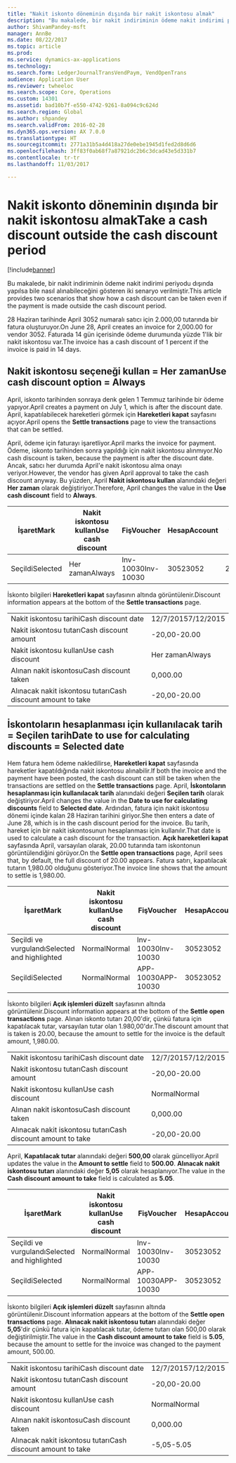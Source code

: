 ```yaml
---
title: "Nakit iskonto döneminin dışında bir nakit iskontosu almak"
description: "Bu makalede, bir nakit indiriminin ödeme nakit indirimi periyodu dışında yapılsa bile nasıl alınabileceğini gösteren iki senaryo verilmiştir."
author: ShivamPandey-msft
manager: AnnBe
ms.date: 08/22/2017
ms.topic: article
ms.prod: 
ms.service: dynamics-ax-applications
ms.technology: 
ms.search.form: LedgerJournalTransVendPaym, VendOpenTrans
audience: Application User
ms.reviewer: twheeloc
ms.search.scope: Core, Operations
ms.custom: 14301
ms.assetid: bad10b7f-e550-4742-9261-8a094c9c624d
ms.search.region: Global
ms.author: shpandey
ms.search.validFrom: 2016-02-28
ms.dyn365.ops.version: AX 7.0.0
ms.translationtype: HT
ms.sourcegitcommit: 2771a31b5a4d418a27de0ebe1945d1fed2d8d6d6
ms.openlocfilehash: 3ff83f0ab68f7a87921dc2b6c3dcad43e5d331b7
ms.contentlocale: tr-tr
ms.lasthandoff: 11/03/2017

---
```


# <a name="take-a-cash-discount-outside-the-cash-discount-period"></a><span data-ttu-id="cf5bf-103">Nakit iskonto döneminin dışında bir nakit iskontosu almak</span><span class="sxs-lookup"><span data-stu-id="cf5bf-103">Take a cash discount outside the cash discount period</span></span>

[!include[banner](../includes/banner.md)]


<span data-ttu-id="cf5bf-104">Bu makalede, bir nakit indiriminin ödeme nakit indirimi periyodu dışında yapılsa bile nasıl alınabileceğini gösteren iki senaryo verilmiştir.</span><span class="sxs-lookup"><span data-stu-id="cf5bf-104">This article provides two scenarios that show how a cash discount can be taken even if the payment is made outside the cash discount period.</span></span>

<span data-ttu-id="cf5bf-105">28 Haziran tarihinde April 3052 numaralı satıcı için 2.000,00 tutarında bir fatura oluşturuyor.</span><span class="sxs-lookup"><span data-stu-id="cf5bf-105">On June 28, April creates an invoice for 2,000.00 for vendor 3052.</span></span> <span data-ttu-id="cf5bf-106">Faturada 14 gün içerisinde ödeme durumunda yüzde 1'lik bir nakit iskontosu var.</span><span class="sxs-lookup"><span data-stu-id="cf5bf-106">The invoice has a cash discount of 1 percent if the invoice is paid in 14 days.</span></span>

## <a name="use-cash-discount-option--always"></a><span data-ttu-id="cf5bf-107">Nakit iskontosu seçeneği kullan = Her zaman</span><span class="sxs-lookup"><span data-stu-id="cf5bf-107">Use cash discount option = Always</span></span>
<span data-ttu-id="cf5bf-108">April, iskonto tarihinden sonraya denk gelen 1 Temmuz tarihinde bir ödeme yapıyor.</span><span class="sxs-lookup"><span data-stu-id="cf5bf-108">April creates a payment on July 1, which is after the discount date.</span></span> <span data-ttu-id="cf5bf-109">April, kapatılabilecek hareketleri görmek için **Hareketleri kapat** sayfasını açıyor.</span><span class="sxs-lookup"><span data-stu-id="cf5bf-109">April opens the **Settle transactions** page to view the transactions that can be settled.</span></span> 

<span data-ttu-id="cf5bf-110">April, ödeme için faturayı işaretliyor.</span><span class="sxs-lookup"><span data-stu-id="cf5bf-110">April marks the invoice for payment.</span></span> <span data-ttu-id="cf5bf-111">Ödeme, iskonto tarihinden sonra yapıldığı için nakit iskontosu alınmıyor.</span><span class="sxs-lookup"><span data-stu-id="cf5bf-111">No cash discount is taken, because the payment is after the discount date.</span></span> <span data-ttu-id="cf5bf-112">Ancak, satıcı her durumda April'e nakit iskontosu alma onayı veriyor.</span><span class="sxs-lookup"><span data-stu-id="cf5bf-112">However, the vendor has given April approval to take the cash discount anyway.</span></span> <span data-ttu-id="cf5bf-113">Bu yüzden, April **Nakit iskontosu kullan** alanındaki değeri **Her zaman** olarak değiştiriyor.</span><span class="sxs-lookup"><span data-stu-id="cf5bf-113">Therefore, April changes the value in the **Use cash discount** field to **Always**.</span></span>

| <span data-ttu-id="cf5bf-114">İşaret</span><span class="sxs-lookup"><span data-stu-id="cf5bf-114">Mark</span></span>     | <span data-ttu-id="cf5bf-115">Nakit iskontosu kullan</span><span class="sxs-lookup"><span data-stu-id="cf5bf-115">Use cash discount</span></span> | <span data-ttu-id="cf5bf-116">Fiş</span><span class="sxs-lookup"><span data-stu-id="cf5bf-116">Voucher</span></span>   | <span data-ttu-id="cf5bf-117">Hesap</span><span class="sxs-lookup"><span data-stu-id="cf5bf-117">Account</span></span> | <span data-ttu-id="cf5bf-118">Nakit iskontosu tarihi</span><span class="sxs-lookup"><span data-stu-id="cf5bf-118">Cash discount date</span></span> | <span data-ttu-id="cf5bf-119">Vade tarihi</span><span class="sxs-lookup"><span data-stu-id="cf5bf-119">Due date</span></span>  | <span data-ttu-id="cf5bf-120">Fatura</span><span class="sxs-lookup"><span data-stu-id="cf5bf-120">Invoice</span></span> | <span data-ttu-id="cf5bf-121">Hareket para birimi cinsinden tutar</span><span class="sxs-lookup"><span data-stu-id="cf5bf-121">Amount in transaction currency</span></span> | <span data-ttu-id="cf5bf-122">Para Birimi</span><span class="sxs-lookup"><span data-stu-id="cf5bf-122">Currency</span></span> | <span data-ttu-id="cf5bf-123">Kapatılacak tutar</span><span class="sxs-lookup"><span data-stu-id="cf5bf-123">Amount to settle</span></span> |
|----------|-------------------|-----------|---------|--------------------|-----------|---------|--------------------------------|----------|------------------|
| <span data-ttu-id="cf5bf-124">Seçildi</span><span class="sxs-lookup"><span data-stu-id="cf5bf-124">Selected</span></span> | <span data-ttu-id="cf5bf-125">Her zaman</span><span class="sxs-lookup"><span data-stu-id="cf5bf-125">Always</span></span>            | <span data-ttu-id="cf5bf-126">Inv-10030</span><span class="sxs-lookup"><span data-stu-id="cf5bf-126">Inv-10030</span></span> | <span data-ttu-id="cf5bf-127">3052</span><span class="sxs-lookup"><span data-stu-id="cf5bf-127">3052</span></span>    | <span data-ttu-id="cf5bf-128">28/6/2015</span><span class="sxs-lookup"><span data-stu-id="cf5bf-128">6/28/2015</span></span>          | <span data-ttu-id="cf5bf-129">12/7/2015</span><span class="sxs-lookup"><span data-stu-id="cf5bf-129">7/12/2015</span></span> | <span data-ttu-id="cf5bf-130">10030</span><span class="sxs-lookup"><span data-stu-id="cf5bf-130">10030</span></span>   | <span data-ttu-id="cf5bf-131">-2.000,00</span><span class="sxs-lookup"><span data-stu-id="cf5bf-131">-2,000.00</span></span>                      | <span data-ttu-id="cf5bf-132">ABD Doları</span><span class="sxs-lookup"><span data-stu-id="cf5bf-132">USD</span></span>      | <span data-ttu-id="cf5bf-133">-1.980,00</span><span class="sxs-lookup"><span data-stu-id="cf5bf-133">-1,980.00</span></span>        |

<span data-ttu-id="cf5bf-134">İskonto bilgileri **Hareketleri kapat** sayfasının altında görüntülenir.</span><span class="sxs-lookup"><span data-stu-id="cf5bf-134">Discount information appears at the bottom of the **Settle transactions** page.</span></span>

|                              |           |
|------------------------------|-----------|
| <span data-ttu-id="cf5bf-135">Nakit iskontosu tarihi</span><span class="sxs-lookup"><span data-stu-id="cf5bf-135">Cash discount date</span></span>           | <span data-ttu-id="cf5bf-136">12/7/2015</span><span class="sxs-lookup"><span data-stu-id="cf5bf-136">7/12/2015</span></span> |
| <span data-ttu-id="cf5bf-137">Nakit iskontosu tutarı</span><span class="sxs-lookup"><span data-stu-id="cf5bf-137">Cash discount amount</span></span>         | <span data-ttu-id="cf5bf-138">-20,00</span><span class="sxs-lookup"><span data-stu-id="cf5bf-138">-20.00</span></span>    |
| <span data-ttu-id="cf5bf-139">Nakit iskontosu kullan</span><span class="sxs-lookup"><span data-stu-id="cf5bf-139">Use cash discount</span></span>            | <span data-ttu-id="cf5bf-140">Her zaman</span><span class="sxs-lookup"><span data-stu-id="cf5bf-140">Always</span></span>    |
| <span data-ttu-id="cf5bf-141">Alınan nakit iskontosu</span><span class="sxs-lookup"><span data-stu-id="cf5bf-141">Cash discount taken</span></span>          | <span data-ttu-id="cf5bf-142">0,00</span><span class="sxs-lookup"><span data-stu-id="cf5bf-142">0.00</span></span>      |
| <span data-ttu-id="cf5bf-143">Alınacak nakit iskontosu tutarı</span><span class="sxs-lookup"><span data-stu-id="cf5bf-143">Cash discount amount to take</span></span> | <span data-ttu-id="cf5bf-144">-20,00</span><span class="sxs-lookup"><span data-stu-id="cf5bf-144">-20.00</span></span>    |

## <a name="date-to-use-for-calculating-discounts--selected-date"></a><span data-ttu-id="cf5bf-145">İskontoların hesaplanması için kullanılacak tarih = Seçilen tarih</span><span class="sxs-lookup"><span data-stu-id="cf5bf-145">Date to use for calculating discounts = Selected date</span></span>
<span data-ttu-id="cf5bf-146">Hem fatura hem ödeme nakledilirse, **Hareketleri kapat** sayfasında hareketler kapatıldığında nakit iskontosu alınabilir.</span><span class="sxs-lookup"><span data-stu-id="cf5bf-146">If both the invoice and the payment have been posted, the cash discount can still be taken when the transactions are settled on the **Settle transactions** page.</span></span> <span data-ttu-id="cf5bf-147">April, **İskontoların hesaplanması için kullanılacak tarih** alanındaki değeri **Seçilen tarih** olarak değiştiriyor.</span><span class="sxs-lookup"><span data-stu-id="cf5bf-147">April changes the value in the **Date to use for calculating discounts** field to **Selected date**.</span></span> <span data-ttu-id="cf5bf-148">Ardından, fatura için nakit iskontosu dönemi içinde kalan 28 Haziran tarihini giriyor.</span><span class="sxs-lookup"><span data-stu-id="cf5bf-148">She then enters a date of June 28, which is in the cash discount period for the invoice.</span></span> <span data-ttu-id="cf5bf-149">Bu tarih, hareket için bir nakit iskontosunun hesaplanması için kullanılır.</span><span class="sxs-lookup"><span data-stu-id="cf5bf-149">That date is used to calculate a cash discount for the transaction.</span></span> <span data-ttu-id="cf5bf-150">**Açık hareketleri kapat** sayfasında April, varsayılan olarak, 20.00 tutarında tam iskontonun görüntülendiğini görüyor.</span><span class="sxs-lookup"><span data-stu-id="cf5bf-150">On the **Settle open transactions** page, April sees that, by default, the full discount of 20.00 appears.</span></span> <span data-ttu-id="cf5bf-151">Fatura satırı, kapatılacak tutarın 1,980.00 olduğunu gösteriyor.</span><span class="sxs-lookup"><span data-stu-id="cf5bf-151">The invoice line shows that the amount to settle is 1,980.00.</span></span>

| <span data-ttu-id="cf5bf-152">İşaret</span><span class="sxs-lookup"><span data-stu-id="cf5bf-152">Mark</span></span>                     | <span data-ttu-id="cf5bf-153">Nakit iskontosu kullan</span><span class="sxs-lookup"><span data-stu-id="cf5bf-153">Use cash discount</span></span> | <span data-ttu-id="cf5bf-154">Fiş</span><span class="sxs-lookup"><span data-stu-id="cf5bf-154">Voucher</span></span>   | <span data-ttu-id="cf5bf-155">Hesap</span><span class="sxs-lookup"><span data-stu-id="cf5bf-155">Account</span></span> | <span data-ttu-id="cf5bf-156">Nakit iskontosu tarihi</span><span class="sxs-lookup"><span data-stu-id="cf5bf-156">Cash discount date</span></span> | <span data-ttu-id="cf5bf-157">Vade tarihi</span><span class="sxs-lookup"><span data-stu-id="cf5bf-157">Due date</span></span>  | <span data-ttu-id="cf5bf-158">Fatura</span><span class="sxs-lookup"><span data-stu-id="cf5bf-158">Invoice</span></span> | <span data-ttu-id="cf5bf-159">Hareket para birimi cinsinden tutar</span><span class="sxs-lookup"><span data-stu-id="cf5bf-159">Amount in transaction currency</span></span> | <span data-ttu-id="cf5bf-160">Para Birimi</span><span class="sxs-lookup"><span data-stu-id="cf5bf-160">Currency</span></span> | <span data-ttu-id="cf5bf-161">Kapatılacak tutar</span><span class="sxs-lookup"><span data-stu-id="cf5bf-161">Amount to settle</span></span> |
|--------------------------|-------------------|-----------|---------|--------------------|-----------|---------|--------------------------------|----------|------------------|
| <span data-ttu-id="cf5bf-162">Seçildi ve vurgulandı</span><span class="sxs-lookup"><span data-stu-id="cf5bf-162">Selected and highlighted</span></span> | <span data-ttu-id="cf5bf-163">Normal</span><span class="sxs-lookup"><span data-stu-id="cf5bf-163">Normal</span></span>            | <span data-ttu-id="cf5bf-164">Inv-10030</span><span class="sxs-lookup"><span data-stu-id="cf5bf-164">Inv-10030</span></span> | <span data-ttu-id="cf5bf-165">3052</span><span class="sxs-lookup"><span data-stu-id="cf5bf-165">3052</span></span>    | <span data-ttu-id="cf5bf-166">28/6/2015</span><span class="sxs-lookup"><span data-stu-id="cf5bf-166">6/28/2015</span></span>          | <span data-ttu-id="cf5bf-167">12/7/2015</span><span class="sxs-lookup"><span data-stu-id="cf5bf-167">7/12/2015</span></span> | <span data-ttu-id="cf5bf-168">10030</span><span class="sxs-lookup"><span data-stu-id="cf5bf-168">10030</span></span>   | <span data-ttu-id="cf5bf-169">-2.000,00</span><span class="sxs-lookup"><span data-stu-id="cf5bf-169">-2,000.00</span></span>                      | <span data-ttu-id="cf5bf-170">ABD Doları</span><span class="sxs-lookup"><span data-stu-id="cf5bf-170">USD</span></span>      | <span data-ttu-id="cf5bf-171">-1.980,00</span><span class="sxs-lookup"><span data-stu-id="cf5bf-171">-1,980.00</span></span>        |
| <span data-ttu-id="cf5bf-172">Seçildi</span><span class="sxs-lookup"><span data-stu-id="cf5bf-172">Selected</span></span>                 | <span data-ttu-id="cf5bf-173">Normal</span><span class="sxs-lookup"><span data-stu-id="cf5bf-173">Normal</span></span>            | <span data-ttu-id="cf5bf-174">APP-10030</span><span class="sxs-lookup"><span data-stu-id="cf5bf-174">APP-10030</span></span> | <span data-ttu-id="cf5bf-175">3052</span><span class="sxs-lookup"><span data-stu-id="cf5bf-175">3052</span></span>    | <span data-ttu-id="cf5bf-176">15/7/2015</span><span class="sxs-lookup"><span data-stu-id="cf5bf-176">7/15/2015</span></span>          | <span data-ttu-id="cf5bf-177">15/7/2015</span><span class="sxs-lookup"><span data-stu-id="cf5bf-177">7/15/2015</span></span> |         | <span data-ttu-id="cf5bf-178">500,00</span><span class="sxs-lookup"><span data-stu-id="cf5bf-178">500.00</span></span>                         | <span data-ttu-id="cf5bf-179">ABD Doları</span><span class="sxs-lookup"><span data-stu-id="cf5bf-179">USD</span></span>      | <span data-ttu-id="cf5bf-180">500,00</span><span class="sxs-lookup"><span data-stu-id="cf5bf-180">500.00</span></span>           |

<span data-ttu-id="cf5bf-181">İskonto bilgileri **Açık işlemleri düzelt** sayfasının altında görüntülenir.</span><span class="sxs-lookup"><span data-stu-id="cf5bf-181">Discount information appears at the bottom of the **Settle open transactions** page.</span></span> <span data-ttu-id="cf5bf-182">Alınan iskonto tutarı 20,00'dir, çünkü fatura için kapatılacak tutar, varsayılan tutar olan 1.980,00'dır.</span><span class="sxs-lookup"><span data-stu-id="cf5bf-182">The discount amount that is taken is 20.00, because the amount to settle for the invoice is the default amount, 1,980.00.</span></span>

|                              |           |
|------------------------------|-----------|
| <span data-ttu-id="cf5bf-183">Nakit iskontosu tarihi</span><span class="sxs-lookup"><span data-stu-id="cf5bf-183">Cash discount date</span></span>           | <span data-ttu-id="cf5bf-184">12/7/2015</span><span class="sxs-lookup"><span data-stu-id="cf5bf-184">7/12/2015</span></span> |
| <span data-ttu-id="cf5bf-185">Nakit iskontosu tutarı</span><span class="sxs-lookup"><span data-stu-id="cf5bf-185">Cash discount amount</span></span>         | <span data-ttu-id="cf5bf-186">-20,00</span><span class="sxs-lookup"><span data-stu-id="cf5bf-186">-20.00</span></span>    |
| <span data-ttu-id="cf5bf-187">Nakit iskontosu kullan</span><span class="sxs-lookup"><span data-stu-id="cf5bf-187">Use cash discount</span></span>            | <span data-ttu-id="cf5bf-188">Normal</span><span class="sxs-lookup"><span data-stu-id="cf5bf-188">Normal</span></span>    |
| <span data-ttu-id="cf5bf-189">Alınan nakit iskontosu</span><span class="sxs-lookup"><span data-stu-id="cf5bf-189">Cash discount taken</span></span>          | <span data-ttu-id="cf5bf-190">0,00</span><span class="sxs-lookup"><span data-stu-id="cf5bf-190">0.00</span></span>      |
| <span data-ttu-id="cf5bf-191">Alınacak nakit iskontosu tutarı</span><span class="sxs-lookup"><span data-stu-id="cf5bf-191">Cash discount amount to take</span></span> | <span data-ttu-id="cf5bf-192">-20,00</span><span class="sxs-lookup"><span data-stu-id="cf5bf-192">-20.00</span></span>    |

<span data-ttu-id="cf5bf-193">April, **Kapatılacak tutar** alanındaki değeri **500,00** olarak güncelliyor.</span><span class="sxs-lookup"><span data-stu-id="cf5bf-193">April updates the value in the **Amount to settle** field to **500.00**.</span></span> <span data-ttu-id="cf5bf-194">**Alınacak nakit iskontosu tutarı** alanındaki değer **5,05** olarak hesaplanıyor.</span><span class="sxs-lookup"><span data-stu-id="cf5bf-194">The value in the **Cash discount amount to take** field is calculated as **5.05**.</span></span>

| <span data-ttu-id="cf5bf-195">İşaret</span><span class="sxs-lookup"><span data-stu-id="cf5bf-195">Mark</span></span>                     | <span data-ttu-id="cf5bf-196">Nakit iskontosu kullan</span><span class="sxs-lookup"><span data-stu-id="cf5bf-196">Use cash discount</span></span> | <span data-ttu-id="cf5bf-197">Fiş</span><span class="sxs-lookup"><span data-stu-id="cf5bf-197">Voucher</span></span>   | <span data-ttu-id="cf5bf-198">Hesap</span><span class="sxs-lookup"><span data-stu-id="cf5bf-198">Account</span></span> | <span data-ttu-id="cf5bf-199">Tarih</span><span class="sxs-lookup"><span data-stu-id="cf5bf-199">Date</span></span>      | <span data-ttu-id="cf5bf-200">Vade tarihi</span><span class="sxs-lookup"><span data-stu-id="cf5bf-200">Due date</span></span>  | <span data-ttu-id="cf5bf-201">Fatura</span><span class="sxs-lookup"><span data-stu-id="cf5bf-201">Invoice</span></span> | <span data-ttu-id="cf5bf-202">Hareket para birimi cinsinden tutar</span><span class="sxs-lookup"><span data-stu-id="cf5bf-202">Amount in transaction currency</span></span> | <span data-ttu-id="cf5bf-203">Para Birimi</span><span class="sxs-lookup"><span data-stu-id="cf5bf-203">Currency</span></span> | <span data-ttu-id="cf5bf-204">Kapatılacak tutar</span><span class="sxs-lookup"><span data-stu-id="cf5bf-204">Amount to settle</span></span> |
|--------------------------|-------------------|-----------|---------|-----------|-----------|---------|--------------------------------|----------|------------------|
| <span data-ttu-id="cf5bf-205">Seçildi ve vurgulandı</span><span class="sxs-lookup"><span data-stu-id="cf5bf-205">Selected and highlighted</span></span> | <span data-ttu-id="cf5bf-206">Normal</span><span class="sxs-lookup"><span data-stu-id="cf5bf-206">Normal</span></span>            | <span data-ttu-id="cf5bf-207">Inv-10030</span><span class="sxs-lookup"><span data-stu-id="cf5bf-207">Inv-10030</span></span> | <span data-ttu-id="cf5bf-208">3052</span><span class="sxs-lookup"><span data-stu-id="cf5bf-208">3052</span></span>    | <span data-ttu-id="cf5bf-209">28/6/2015</span><span class="sxs-lookup"><span data-stu-id="cf5bf-209">6/28/2015</span></span> | <span data-ttu-id="cf5bf-210">12/7/2015</span><span class="sxs-lookup"><span data-stu-id="cf5bf-210">7/12/2015</span></span> | <span data-ttu-id="cf5bf-211">10030</span><span class="sxs-lookup"><span data-stu-id="cf5bf-211">10030</span></span>   | <span data-ttu-id="cf5bf-212">2.000,00</span><span class="sxs-lookup"><span data-stu-id="cf5bf-212">2,000.00</span></span>                       | <span data-ttu-id="cf5bf-213">ABD Doları</span><span class="sxs-lookup"><span data-stu-id="cf5bf-213">USD</span></span>      | <span data-ttu-id="cf5bf-214">-500,00</span><span class="sxs-lookup"><span data-stu-id="cf5bf-214">-500.00</span></span>          |
| <span data-ttu-id="cf5bf-215">Seçildi</span><span class="sxs-lookup"><span data-stu-id="cf5bf-215">Selected</span></span>                 | <span data-ttu-id="cf5bf-216">Normal</span><span class="sxs-lookup"><span data-stu-id="cf5bf-216">Normal</span></span>            | <span data-ttu-id="cf5bf-217">APP-10030</span><span class="sxs-lookup"><span data-stu-id="cf5bf-217">APP-10030</span></span> | <span data-ttu-id="cf5bf-218">3052</span><span class="sxs-lookup"><span data-stu-id="cf5bf-218">3052</span></span>    | <span data-ttu-id="cf5bf-219">15/7/2015</span><span class="sxs-lookup"><span data-stu-id="cf5bf-219">7/15/2015</span></span> | <span data-ttu-id="cf5bf-220">15/7/2015</span><span class="sxs-lookup"><span data-stu-id="cf5bf-220">7/15/2015</span></span> |         | <span data-ttu-id="cf5bf-221">500,00</span><span class="sxs-lookup"><span data-stu-id="cf5bf-221">500.00</span></span>                         | <span data-ttu-id="cf5bf-222">ABD Doları</span><span class="sxs-lookup"><span data-stu-id="cf5bf-222">USD</span></span>      | <span data-ttu-id="cf5bf-223">500,00</span><span class="sxs-lookup"><span data-stu-id="cf5bf-223">500.00</span></span>           |

<span data-ttu-id="cf5bf-224">İskonto bilgileri **Açık işlemleri düzelt** sayfasının altında görüntülenir.</span><span class="sxs-lookup"><span data-stu-id="cf5bf-224">Discount information appears at the bottom of the **Settle open transactions** page.</span></span> <span data-ttu-id="cf5bf-225">**Alınacak nakit iskontosu tutarı** alanındaki değer **5,05**'dir çünkü fatura için kapatılacak tutar, ödeme tutarı olan 500,00 olarak değiştirilmiştir.</span><span class="sxs-lookup"><span data-stu-id="cf5bf-225">The value in the **Cash discount amount to take** field is **5.05**, because the amount to settle for the invoice was changed to the payment amount, 500.00.</span></span>

|                              |           |
|------------------------------|-----------|
| <span data-ttu-id="cf5bf-226">Nakit iskontosu tarihi</span><span class="sxs-lookup"><span data-stu-id="cf5bf-226">Cash discount date</span></span>           | <span data-ttu-id="cf5bf-227">12/7/2015</span><span class="sxs-lookup"><span data-stu-id="cf5bf-227">7/12/2015</span></span> |
| <span data-ttu-id="cf5bf-228">Nakit iskontosu tutarı</span><span class="sxs-lookup"><span data-stu-id="cf5bf-228">Cash discount amount</span></span>         | <span data-ttu-id="cf5bf-229">-20,00</span><span class="sxs-lookup"><span data-stu-id="cf5bf-229">-20.00</span></span>    |
| <span data-ttu-id="cf5bf-230">Nakit iskontosu kullan</span><span class="sxs-lookup"><span data-stu-id="cf5bf-230">Use cash discount</span></span>            | <span data-ttu-id="cf5bf-231">Normal</span><span class="sxs-lookup"><span data-stu-id="cf5bf-231">Normal</span></span>    |
| <span data-ttu-id="cf5bf-232">Alınan nakit iskontosu</span><span class="sxs-lookup"><span data-stu-id="cf5bf-232">Cash discount taken</span></span>          | <span data-ttu-id="cf5bf-233">0,00</span><span class="sxs-lookup"><span data-stu-id="cf5bf-233">0.00</span></span>      |
| <span data-ttu-id="cf5bf-234">Alınacak nakit iskontosu tutarı</span><span class="sxs-lookup"><span data-stu-id="cf5bf-234">Cash discount amount to take</span></span> | <span data-ttu-id="cf5bf-235">-5,05</span><span class="sxs-lookup"><span data-stu-id="cf5bf-235">-5.05</span></span>     |






